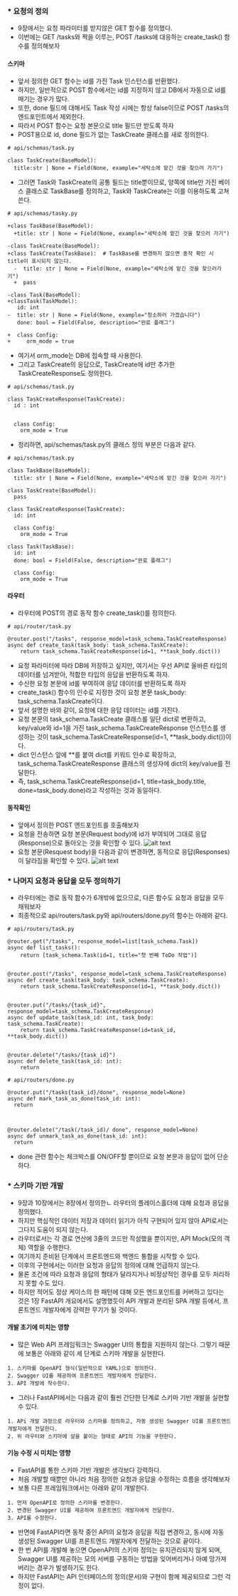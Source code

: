 ### * 요청의 정의
- 9장에서는 요청 파라미터를 받지않은 GET 함수를 정의했다.
- 이번에는 GET /tasks와 짝을 이루는, POST /tasks에 대응하는 create_task() 함수를 정의해보자

#### 스키마
- 앞서 정의한 GET 함수는 id를 가진 Task 인스턴스를 반환했다.
- 하지만, 일반적으로 POST 함수에서는 id를 지정하지 않고 DB에서 자동으로 id를 매기는 경우가 많다.
- 또한, done 필드에 대해서도 Task 작성 시에는 항상 false이므로 POST /tasks의 엔드포인트에서 제외한다.
- 따라서 POST 함수는 요청 본문으로 title 필드만 받도록 하자
- POST용으로 id, done 필드가 없는 TaskCreate 클래스를 새로 정의한다.
```
# api/schemas/task.py

class TaskCreate(BaseModel):
  title:str | None = Field(None, example="세탁소에 맡긴 것을 찾으러 가기")
```
- 그러면 Task와 TaskCreate의 공통 필드는 title뿐이므로, 양쪽에 title만 가진 베이스 클래스로 TaskBase를 정의하고, Task와 TaskCreate는 이를 이용하도록 고쳐쓴다.
```
# api/schemas/tasky.py

+class TaskBase(BaseModel):
  +title: str | None = Field(None, example="세탁소에 맡긴 것을 찾으러 가기")

-class TaskCreate(BaseModel):
+class TaskCreate(TaskBase):  # TaskBase를 변경하지 않으면 동작 확인 시 title이 표시되지 않는다.
  -  title: str | None = Field(None, example="세탁소에 맡긴 것을 찾으러가기")
  +  pass

-class Task(BaseModel):
+classTask(TaskModel):
   id: int
-  title: str | None = Field(None, example="청소하러 가겠습니다")
   done: bool = Field(False, description="완료 플래그")

+  class Config:
+     orm_mode = true
```
- 여기서 orm_mode는 DB에 접속할 때 사용한다.
- 그리고 TaskCreate의 응답으로, TaskCreate에 id만 추가한 TaskCreateResponse도 정의한다.
```
# api/schemas/task.py

class TaskCreateResponse(TaskCreate):
  id : int


  class Config:
    orm_mode = True
```
- 정리하면, api/schemas/task.py의 클래스 정의 부분은 다음과 같다.
```
# api/schemas/task.py

class TaskBase(BaseModel):
  title: str | None = Field(None, example="세탁소에 맡긴 것을 찾으러 가기")

class TaskCreate(BaseModel):
  pass

class TaskCreateResponse(TaskCreate):
  id: int

  class Config:
    orm_mode = True

class Task(TaskBase):
  id: int
  done: bool = Field(False, description="완료 플래그")

  class Config:
    orm_mode = True
```

#### 라우터
- 라우터에 POST의 경로 동작 함수 create_task()를 정의한다.
```
# api/router/task.py

@router.post("/tasks", response_model=task_schema.TaskCreateResponse)
async def create_task(task_body: task_schema.TaskCreate):
    return task_schema.TaskCreateResponse(id=1, **task_body.dict())
```
- 요청 파라미터에 따라 DB에 저장하고 싶지만, 여기서는 우선 API로 올바른 타입의 데이터를 넘겨받아, 적합한 타입의 응답을 반환하도록 하자.
- 수신한 요청 본문에 id를 부여하여 응답 데이터를 반환하도록 하자
- create_task() 함수의 인수로 지정한 것이 요청 본문 task_body: task_schema.TaskCreate이다.
- 앞서 설명한 바와 같이, 요청에 대한 응답 데이터는 id를 가진다.
- 요청 본문의 task_schema.TaskCreate 클래스를 일단 dict로 변환하고, key/value와 id=1을 가진 task_schema.TaskCreateResponse 인스턴스를 생성하는 것이 task_schema.TaskCreateResponse(id=1, **task_body.dict())이다.
- dict 인스턴스 앞에 **를 붙여 dict를 키워드 인수로 확장하고, task_schema.TaskCreateResponse 클래스의 생성자에 dict의 key/value를 전달한다.
- 즉, task_schema.TaskCreateResponse(id=1, title=task_body.title, done=task_body.done)라고 작성하는 것과 동일하다.

#### 동작확인
- 앞에서 정의한 POST 엔드포인트를 호출해보자
- 요청을 전송하면 요청 본문(Request body)에 id가 부여되어 그대로 응답(Response)으로 돌아오는 것을 확인할 수 있다.
![alt text](image-10.png)
- 요청 본문(Resquest body)을 다음과 같이 변경하면, 동적으로 응답(Responses)이 달라짐을 확인할 수 있다.
![alt text](image-11.png)

### * 나머지 요청과 응답을 모두 정의하기
- 라우터에는 경로 동작 함수가 6개밖에 없으므로, 다른 함수도 요청과 응답을 모두 채워보자
- 최종적으로 api/routers/task.py와 api/routers/done.py의 함수는 아래와 같다.
```
# api/routers/task.py

@router.get("/tasks", response_model=list[task_schema.Task])
async def list_tasks():
    return [task_schema.Task(id=1, title="첫 번째 ToDo 작업")]


@router.post("/tasks", response_model=task_schema.TaskCreateResponse)
async def create_task(task_body: task_schema.TaskCreate):
    return task_schema.TaskCreateResponse(id=1, **task_body.dict())


@router.put("/tasks/{task_id}", response_model=task_schema.TaskCreateResponse)
async def update_task(task_id: int, task_body: task_schema.TaskCreate):
    return task_schema.TaskCreateResponse(id=task_id, **task_body.dict())


@router.delete("/tasks/{task_id}")
async def delete_task(task_id: int):
    return
```
```
# api/routers/done.py

@router.put("/tasks{task_id}/done", response_model=None)
async def mark_task_as_done(task_id: int):
  return



@router.delete("/task(/task_id)/ done", response_model=None)
async def unmark_task_as_done(task_id: int):
  return
```
- done 관련 함수는 체크박스를 ON/OFF할 뿐이므로 요청 본문과 응답이 없어 단순하다.

### * 스키마 기반 개발
- 9장과 10장에서는 8장에서 정의한ㄴ 라우터의 플레이스홀더에 대해 요청과 응답을 정의했다.
- 하지만 핵심적인 데이터 저장과 데이터 읽기가 아직 구현되어 있지 않아 API로서는 그다지 도움이 되지 않는다.
- 라우터로서는 각 경로 연산에 3줄의 코드만 작성했을 뿐이지만, API Mock(모의 객체) 역할을 수행한다.
- 여기까지 준비된 단계에서 프론트엔드와 백엔드 통합을 시작할 수 있다.
- 이후의 구현에서는 이러한 요청과 응답의 정의에 대해 언급하지 않는다.
- 물론 조건에 따라 요청과 응답의 형태가 달라지거나 비정상적인 경우를 모두 처리하지 못할 수도 있다.
- 하지만 적어도 정상 케이스의 한 패턴에 대해 모든 엔드포인트를 커버하고 있다는 것은 1장 FastAPI 개요에서도 설명했듯이 API 개발과 분리된 SPA 개발 등에서, 프론트엔드 개발자에게 강력한 무기가 될 것이다.

#### 개발 초기에 미치는 영향
- 많은 Web API 프레임워크는 Swagger UI의 통합을 지원하지 않는다. 그렇기 때문에 보통은 아래와 같이 세 단계로 스키마 개발을 실현한다.
```
1. 스키마를 OpenAPI 형식(일반적으로 YAML)으로 정의한다.
2. Swagger UI를 제공하여 프론트엔드 개발자에게 전달한다.
3. API 개발에 착수한다.
```
- 그러나 FastAPI에서는 다음과 같이 훨씬 간단한 단계로 스키마 기반 개발을 실현할 수 있다.
```
1. APi 개발 과정으로 라우터와 스키마를 정의하고, 자동 생성된 Swagger UI를 프론트엔드 개발자에게 전달한다.
2. 위 라우터와 스키마에 살을 붙이는 형태로 API의 기능을 구현한다.
```

#### 기능 수정 시 미치는 영향
- FastAPI를 통한 스키마 기반 개발은 생각보다 강력하다.
- 처음 개발할 때뿐만 아니라 처음 정의한 요청과 응답을 수정하는 흐름을 생각해보자
- 보통 다른 프레임워크에서는 아래와 같이 개발한다.
```
1. 먼저 OpenAPI로 정의한 스키마를 변경한다.
2. 변경된 Swagger UI를 제공하여 프론트엔드 개발자에게 전달한다.
3. API를 수정한다.
```
- 반면에 FastAPI라면 동작 중인 API의 요청과 응답을 직접 변경하고, 동시에 자동 생성된 Swagger UI를 프론트엔드 개발자에게 전달하는 것으로 끝이다.
- 한 번 API를 개발해 놓으면 OpenAPI의 스키마 정의는 유지관리되지 않게 되며, Swagger UI를 제공하는 모의 서버를 구동하는 방법을 잊어버리거나 아예 망가져 버리는 경우가 발생하기도 한다.
- 하지만 FastAPI는 API 인터페이스의 정의(문서)와 구현이 함께 제공되므로 그런 걱정이 없다.